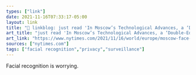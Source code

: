 ```yaml
---
types: ["link"]
date: 2021-11-16T07:33:17-05:00
layout: link
title: "🔗 linkblog: just read 'In Moscow’s Technological Advances, a ‘Double-Edged Sword’ - The New York Times'"
art_title: "just read 'In Moscow’s Technological Advances, a ‘Double-Edged Sword’ - The New York Times"
art_link: "https://www.nytimes.com/2021/11/16/world/europe/moscow-face-pay-technology-privacy.html"
sources: ["nytimes.com"]
tags: ["facial recognition","privacy","surveillance"]
---
```

Facial recognition is worrying.
